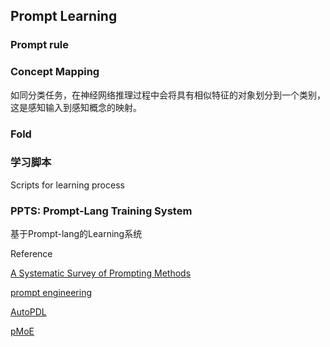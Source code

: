 ## Prompt Learning


### Prompt rule


### Concept Mapping  

如同分类任务，在神经网络推理过程中会将具有相似特征的对象划分到一个类别，这是感知输入到感知概念的映射。

### Fold


### 学习脚本 

Scripts for learning process

### PPTS: Prompt-Lang Training System

基于Prompt-lang的Learning系统



Reference

[A Systematic Survey of Prompting Methods](https://arxiv.org/abs/2107.13586)   

[prompt engineering](https://docs.anthropic.com/en/docs/build-with-claude/prompt-engineering/overview)   

[AutoPDL](https://arxiv.org/abs/2504.04365)    

[pMoE](https://openreview.net/forum?id=Z0eiiV3Yyh)  
